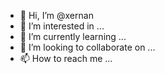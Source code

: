 - 👋 Hi, I’m @xernan
- 👀 I’m interested in ...
- 🌱 I’m currently learning ...
- 💞️ I’m looking to collaborate on ...
- 📫 How to reach me ...

<!---
xernan/xernan is a ✨ special ✨ repository because its `README.md` (this file) appears on your GitHub profile.
You can click the Preview link to take a look at your changes.
--->
